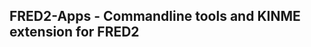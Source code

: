 FRED2-Apps - Commandline tools and KINME extension for FRED2
------------------------------------------------------------